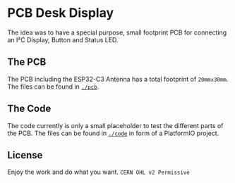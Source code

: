 # PCB Desk Display

The idea was to have a special purpose, small footprint PCB for connecting an I²C Display, Button and Status LED.

## The PCB

The PCB including the ESP32-C3 Antenna has a total footprint of `20mmx30mm`. The files can be found in [`./pcb`](./pcb).

## The Code

The code currently is only a small placeholder to test the different parts of the PCB. The files can be found in [`./code`](./code) in form of a PlatformIO project.

## License

Enjoy the work and do what you want. `CERN OHL v2 Permissive`
